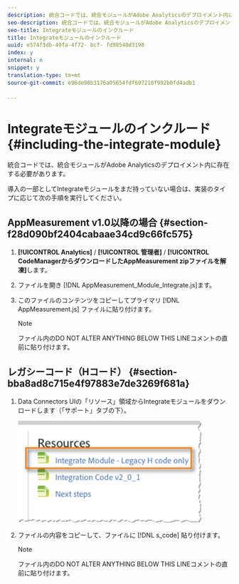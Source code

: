 ```yaml
---
description: 統合コードでは、統合モジュールがAdobe Analyticsのデプロイメント内に存在する必要があります。
seo-description: 統合コードでは、統合モジュールがAdobe Analyticsのデプロイメント内に存在する必要があります。
seo-title: Integrateモジュールのインクルード
title: Integrateモジュールのインクルード
uuid: e574f3db-49fa-4f72- bcf- fd98540d3198
index: y
internal: n
snippet: y
translation-type: tm+mt
source-git-commit: e96de98b3176a05654fdf697210f992b0fd4adb1

---
```



# Integrateモジュールのインクルード{#including-the-integrate-module}

統合コードでは、統合モジュールがAdobe Analyticsのデプロイメント内に存在する必要があります。

導入の一部としてIntegrateモジュールをまだ持っていない場合は、実装のタイプに応じて次の手順を実行してください。

## AppMeasurement v1.0以降の場合 {#section-f28d090bf2404cabaae34cd9c66fc575}

1. **[!UICONTROL Analytics]** / **[!UICONTROL 管理者]** / **[!UICONTROL CodeManagerからダウンロードしたAppMeasurement zipファイルを解凍]**&#x200B;します。

1. ファイルを開き [!DNL AppMeasurement_Module_Integrate.js]ます。
1. このファイルのコンテンツをコピーしてプライマリ [!DNL AppMeasurement.js] ファイルに貼り付けます。

   >[!NOTE]
   >
   >ファイル内のDO NOT ALTER ANYTHING BELOW THIS LINEコメントの直前に貼り付けます。

## レガシーコード（Hコード） {#section-bba8ad8c715e4f97883e7de3269f681a}

1. Data Connectors UIの「リソース」領域からIntegrateモジュールをダウンロードします（「サポート」タブの下）。

   ![](assets/h_code.png)

1. ファイルの内容をコピーして、ファイルに [!DNL s_code] 貼り付けます。

   >[!NOTE]
   >
   >ファイル内のDO NOT ALTER ANYTHING BELOW THIS LINEコメントの直前に貼り付けます。

